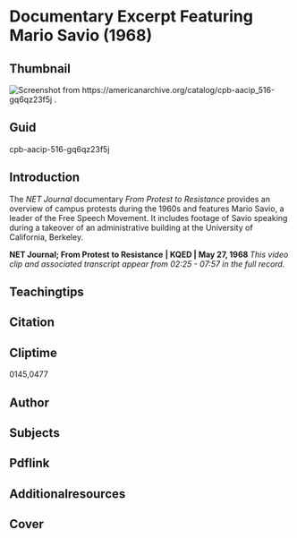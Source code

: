 # Documentary Excerpt Featuring Mario Savio (1968)

## Thumbnail

![Screenshot from https://americanarchive.org/catalog/cpb-aacip_516-gq6qz23f5j
.](https://s3.amazonaws.com/americanarchive.org/primary_source_sets/3_Student-Protests.jpg "Screenshot from https://americanarchive.org/catalog/cpb-aacip_516-gq6qz23f5j
.")

## Guid
cpb-aacip-516-gq6qz23f5j

## Introduction

The *NET Journal* documentary *From Protest to Resistance* provides an overview of campus protests during the 1960s and features Mario Savio, a leader of the Free Speech Movement. It includes footage of Savio speaking during a takeover of an administrative building at the University of California, Berkeley. 

<b>NET Journal; From Protest to Resistance</b>
<b>| KQED | May 27, 1968 </b>
<i>This video clip and associated transcript appear from 02:25 - 07:57 in the full record.</i>

## Teachingtips

## Citation

## Cliptime

0145,0477

## Author
## Subjects
## Pdflink
## Additionalresources
## Cover
